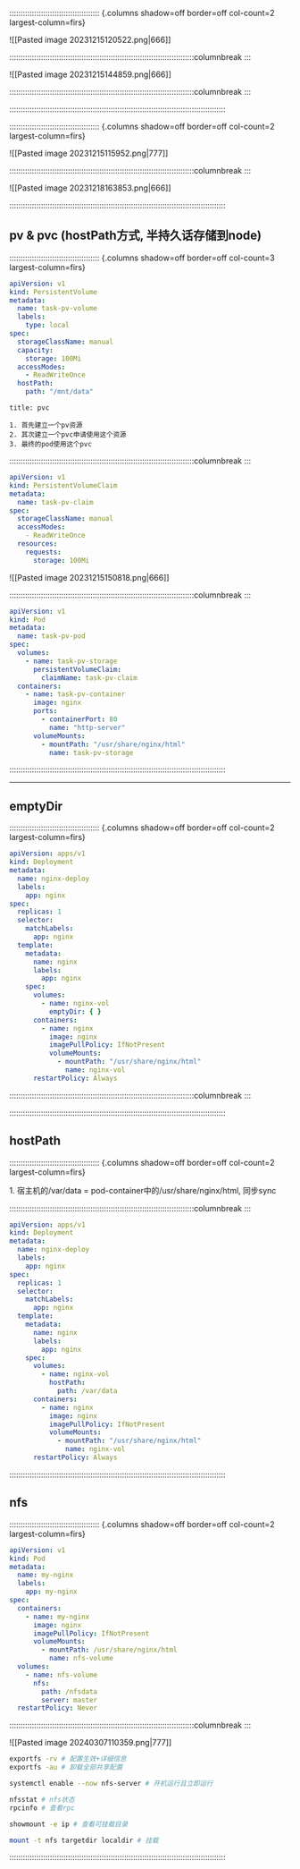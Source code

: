 :::::::::::::::::::::::::::::::::::::::: {.columns shadow=off border=off col-count=2 largest-column=firs}

![[Pasted image 20231215120522.png|666]]

::::::::::::::::::::::::::::::::::::::::::::::::::::::::::::::::::::::::::::::::::columnbreak
:::

![[Pasted image 20231215144859.png|666]]

::::::::::::::::::::::::::::::::::::::::::::::::::::::::::::::::::::::::::::::::::columnbreak
:::


::::::::::::::::::::::::::::::::::::::::::::::::::::::::::::::::::::::::::::::::::::::::::::::::

:::::::::::::::::::::::::::::::::::::::: {.columns shadow=off border=off col-count=2 largest-column=firs}

![[Pasted image 20231215115952.png|777]]

::::::::::::::::::::::::::::::::::::::::::::::::::::::::::::::::::::::::::::::::::columnbreak
:::

![[Pasted image 20231218163853.png|666]]

::::::::::::::::::::::::::::::::::::::::::::::::::::::::::::::::::::::::::::::::::::::::::::::::
## pv & pvc (hostPath方式, 半持久话存储到node)
:::::::::::::::::::::::::::::::::::::::: {.columns shadow=off border=off col-count=3 largest-column=firs}

```yaml
apiVersion: v1
kind: PersistentVolume
metadata:
  name: task-pv-volume
  labels:
    type: local
spec:
  storageClassName: manual
  capacity:
    storage: 100Mi
  accessModes:
    - ReadWriteOnce
  hostPath:
    path: "/mnt/data"
```

~~~ad-primary
title: pvc

1. 首先建立一个pv资源
2. 其次建立一个pvc申请使用这个资源
3. 最终的pod使用这个pvc
~~~

::::::::::::::::::::::::::::::::::::::::::::::::::::::::::::::::::::::::::::::::::columnbreak
:::

```yaml
apiVersion: v1
kind: PersistentVolumeClaim
metadata:
  name: task-pv-claim
spec:
  storageClassName: manual
  accessModes:
    - ReadWriteOnce
  resources:
    requests:
      storage: 100Mi
```

![[Pasted image 20231215150818.png|666]]


::::::::::::::::::::::::::::::::::::::::::::::::::::::::::::::::::::::::::::::::::columnbreak
:::

```yaml
apiVersion: v1
kind: Pod
metadata:
  name: task-pv-pod
spec:
  volumes:
    - name: task-pv-storage
      persistentVolumeClaim:
        claimName: task-pv-claim
  containers:
    - name: task-pv-container
      image: nginx
      ports:
        - containerPort: 80
          name: "http-server"
      volumeMounts:
        - mountPath: "/usr/share/nginx/html"
          name: task-pv-storage
```

::::::::::::::::::::::::::::::::::::::::::::::::::::::::::::::::::::::::::::::::::::::::::::::::

---

## emptyDir

:::::::::::::::::::::::::::::::::::::::: {.columns shadow=off border=off col-count=2 largest-column=firs}

```yaml
apiVersion: apps/v1  
kind: Deployment  
metadata:  
  name: nginx-deploy  
  labels:  
    app: nginx  
spec:  
  replicas: 1  
  selector:  
    matchLabels:  
      app: nginx  
  template:  
    metadata:  
      name: nginx  
      labels:  
        app: nginx  
    spec:  
      volumes:  
        - name: nginx-vol  
          emptyDir: { }  
      containers:  
        - name: nginx  
          image: nginx  
          imagePullPolicy: IfNotPresent  
          volumeMounts:  
            - mountPath: "/usr/share/nginx/html"  
              name: nginx-vol  
      restartPolicy: Always
```

::::::::::::::::::::::::::::::::::::::::::::::::::::::::::::::::::::::::::::::::::columnbreak
:::



::::::::::::::::::::::::::::::::::::::::::::::::::::::::::::::::::::::::::::::::::::::::::::::::

## hostPath

:::::::::::::::::::::::::::::::::::::::: {.columns shadow=off border=off col-count=2 largest-column=firs}

1. 宿主机的/var/data = pod-container中的/usr/share/nginx/html, 同步sync

::::::::::::::::::::::::::::::::::::::::::::::::::::::::::::::::::::::::::::::::::columnbreak
:::

```yaml
apiVersion: apps/v1  
kind: Deployment  
metadata:  
  name: nginx-deploy  
  labels:  
    app: nginx  
spec:  
  replicas: 1  
  selector:  
    matchLabels:  
      app: nginx  
  template:  
    metadata:  
      name: nginx  
      labels:  
        app: nginx  
    spec:  
      volumes:  
        - name: nginx-vol  
          hostPath:  
            path: /var/data  
      containers:  
        - name: nginx  
          image: nginx  
          imagePullPolicy: IfNotPresent  
          volumeMounts:  
            - mountPath: "/usr/share/nginx/html"  
              name: nginx-vol  
      restartPolicy: Always
```

::::::::::::::::::::::::::::::::::::::::::::::::::::::::::::::::::::::::::::::::::::::::::::::::
## nfs

:::::::::::::::::::::::::::::::::::::::: {.columns shadow=off border=off col-count=2 largest-column=firs}

```yaml
apiVersion: v1  
kind: Pod  
metadata:  
  name: my-nginx  
  labels:  
    app: my-nginx  
spec:  
  containers:  
    - name: my-nginx  
      image: nginx  
      imagePullPolicy: IfNotPresent  
      volumeMounts:  
        - mountPath: /usr/share/nginx/html  
          name: nfs-volume  
  volumes:  
    - name: nfs-volume  
      nfs:  
        path: /nfsdata  
        server: master  
  restartPolicy: Never
```

::::::::::::::::::::::::::::::::::::::::::::::::::::::::::::::::::::::::::::::::::columnbreak
:::

![[Pasted image 20240307110359.png|777]]

```bash
exportfs -rv # 配置生效+详细信息
exportfs -au # 卸载全部共享配置

systemctl enable --now nfs-server # 开机运行且立即运行

nfsstat # nfs状态
rpcinfo # 查看rpc

showmount -e ip # 查看可挂载目录

mount -t nfs targetdir localdir # 挂载
```

::::::::::::::::::::::::::::::::::::::::::::::::::::::::::::::::::::::::::::::::::::::::::::::::


